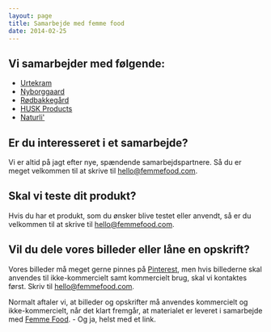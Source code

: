 ```yaml
---
layout: page
title: Samarbejde med femme food
date: 2014-02-25
---
```



## Vi samarbejder med følgende:

- [Urtekram](http://www.urtekram.dk/)
- [Nyborggaard](http://nyborggaard.dk/)
- [Rødbakkegård](http://roedbakkegaard.dk/)
- [HUSK Products](http://husk.dk/)
- [Naturli'](http://www.naturli-foods.dk/)

## Er du interesseret i et samarbejde?

Vi er altid på jagt efter nye, spændende samarbejdspartnere.
Så du er meget velkommen til at skrive til <hello@femmefood.com>.

## Skal vi teste dit produkt?

Hvis du har et produkt, som du ønsker blive testet eller anvendt, så er du
velkommen til at skrive til <hello@femmefood.com>.



## Vil du dele vores billeder eller låne en opskrift?

Vores billeder må meget gerne pinnes på [Pinterest](https://www.pinterest.com/),
men hvis billederne skal anvendes til ikke-kommercielt samt kommercielt brug, skal vi
kontaktes først. Skriv til <hello@femmefood.com>.

Normalt aftaler vi, at billeder og opskrifter må anvendes kommercielt og
ikke-kommercielt, når det klart fremgår, at materialet er leveret i samarbejde
med [Femme Food](http://www.femmefood.com/). - Og ja, helst med et link.




